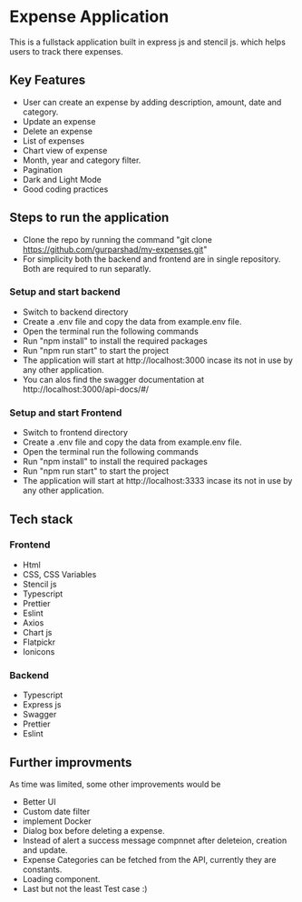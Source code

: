 # Expense Application

This is a fullstack application built in express js and stencil js. which helps users to track there expenses.

## Key Features 
- User can create an expense by adding description, amount, date and category.
- Update an expense
- Delete an expense
- List of expenses
- Chart view of expense
- Month, year and category filter.
- Pagination
- Dark and Light Mode
- Good coding practices 

## Steps to run the application

- Clone the repo by running the command "git clone https://github.com/gurparshad/my-expenses.git"
- For simplicity both the backend and frontend are in single repository. Both are required to run separatly.
  
### Setup and start backend
  - Switch to backend directory
  - Create a .env file and copy the data from example.env file.
  - Open the terminal run the following commands
  - Run "npm install" to install the required packages
  - Run "npm run start" to start the project
  - The application will start at http://localhost:3000 incase its not in use by any other application.
  - You can alos find the swagger documentation at http://localhost:3000/api-docs/#/
 
### Setup and start Frontend
  - Switch to frontend directory
  - Create a .env file and copy the data from example.env file.
  - Open the terminal run the following commands
  - Run "npm install" to install the required packages
  - Run "npm run start" to start the project
  - The application will start at http://localhost:3333 incase its not in use by any other application.

 ## Tech stack 
 ### Frontend
   - Html
   - CSS, CSS Variables
   - Stencil js
   - Typescript
   - Prettier
   - Eslint
   - Axios
   - Chart js
   - Flatpickr
   - Ionicons

### Backend
  - Typescript
  - Express js
  - Swagger
  - Prettier
  - Eslint

## Further improvments
As time was limited, some other improvements would be 
- Better UI
- Custom date filter
- implement Docker
- Dialog box before deleting a expense.
- Instead of alert a success message compnnet after deleteion, creation and update.
- Expense Categories can be fetched from the API, currently they are constants.
- Loading component.
- Last but not the least Test case :)
